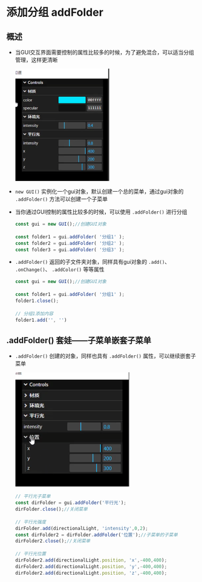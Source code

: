 # 添加分组 addFolder

## 概述

+ 当GUI交互界面需要控制的属性比较多的时候，为了避免混合，可以适当分组管理，这样更清晰

  ![分组](images/分组.png)

+ `new GUI()` 实例化一个gui对象，默认创建一个总的菜单，通过gui对象的 `.addFolder()` 方法可以创建一个子菜单
+ 当你通过GUI控制的属性比较多的时候，可以使用 `.addFolder()` 进行分组

  ```js
  const gui = new GUI();//创建GUI对象

  const folder1 = gui.addFolder( '分组1' );
  const folder2 = gui.addFolder( '分组2' );
  const folder3 = gui.addFolder( '分组3' );
  ```

+ `.addFolder()` 返回的子文件夹对象，同样具有gui对象的 `.add()`、 `.onChange()`、 `.addColor()` 等等属性

  ```js
  const gui = new GUI();//创建GUI对象

  const folder1 = gui.addFolder( '分组1' );
  folder1.close();

  // 分组1添加内容
  folder1.add('', '')
  ```

## .addFolder() 套娃——子菜单嵌套子菜单

+ `.addFolder()` 创建的对象，同样也具有 `.addFolder()` 属性，可以继续嵌套子菜单

  ![嵌套](images/嵌套.png)

  ```js
  // 平行光子菜单
  const dirFolder = gui.addFolder('平行光');
  dirFolder.close();//关闭菜单

  // 平行光强度
  dirFolder.add(directionalLight, 'intensity',0,2);
  const dirFolder2 = dirFolder.addFolder('位置');//子菜单的子菜单
  dirFolder2.close();//关闭菜单

  // 平行光位置
  dirFolder2.add(directionalLight.position, 'x',-400,400);
  dirFolder2.add(directionalLight.position, 'y',-400,400);
  dirFolder2.add(directionalLight.position, 'z',-400,400);
  ```
